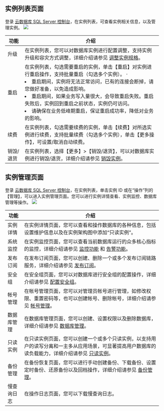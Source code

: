 ## 实例列表页面
登录 [云数据库 SQL Server 控制台](https://console.cloud.tencent.com/sqlserver)，在实例列表，可查看实例相关信息，以及管理实例。
![](https://main.qcloudimg.com/raw/8a950f225e6b32a3a8b6b791ec3b97d6.png)

| 功能      | 介绍                                                         |
| --------- | ------------------------------------------------------------ |
| 升级      | 在实例列表，您可以对数据库实例进行配置调整，支持实例升级和容灾方式调整，详细介绍请参见 [调整实例规格](https://cloud.tencent.com/document/product/238/43233)。 |
| 重启      | 在实例列表，勾选需要重启的实例，单击【重启】对实例进行重启操作，支持批量重启（勾选多个实例）。  · <li>重启期间，实例将无法正常访问，已有的连接会断掉，请您做好准备，以免造成影响。<li>重启期间，如果业务写入量很大，会导致重启失败。重启失败后，实例回到重启之前状态，实例仍可访问。<li>请确保在业务低峰期重启，保证重启成功率，降低对业务的影响。 |
| 续费      | 在实例列表，勾选需要续费的实例，单击【续费】对所选实例进行续费，支持批量续费（勾选多个实例），单击【更多操作】，可设置/取消自动续费。 |
| 销毁/退货 | 在实例列表，选择【更多】>【销毁/退货】，可以对数据库实例进行销毁/退货，详细介绍请参见 [销毁实例](https://cloud.tencent.com/document/product/238/43225)。 |

## 实例管理页面
登录 [云数据库 SQL Server 控制台](https://console.cloud.tencent.com/sqlserver)，在实例列表，单击实例 ID 或在“操作”列的【管理】，可以进入实例管理页面。您可以进行实例详情查看、实例监控、数据库管理等操作。
![](https://main.qcloudimg.com/raw/8f608ec01e77e0a46ed1ac43c9340e44.png)

| 功能       | 介绍                                                         |
| ---------- | ------------------------------------------------------------ |
| 实例详情   | 在实例详情页面，您可以查看和操作数据库的各种信息，包括设置维护信息以及在实例架构图中添加“只读实例”。 |
| 系统监控   | 在实例监控页面，您可以查看当前数据库运行的众多核心指标的监控，详细介绍请参见 [监控功能](https://cloud.tencent.com/document/product/238/7524) 和 [告警功能](https://cloud.tencent.com/document/product/238/43293)。 |
| 发布订阅   | 在发布订阅页面，您可以创建、删除一个或多个发布订阅链路服务，详细介绍请参见 [发布订阅](https://cloud.tencent.com/document/product/238/43327)。 |
| 安全组     | 在安全组页面，您可以对数据库进行安全组的配置操作，详细介绍请参见 [配置安全组](https://cloud.tencent.com/document/product/238/43287)。 |
| 帐号管理   | 在帐号管理页面，您可以对管理员帐号进行管理，如修改权限、重置密码等，也可以创建帐号、删除帐号，详细介绍请参见 [帐号管理](https://cloud.tencent.com/document/product/238/7521)。 |
| 数据库管理 | 在数据库管理页面，您可以创建、设置权限以及删除数据库，详细介绍请参见 [数据库管理](https://cloud.tencent.com/document/product/238/43284)。 |
| 只读实例   | 在只读实例页面，您可以创建一个或多个只读实例，以支持用户的读写分离和一主多从应用场景，可显著提高用户数据库的读负载能力，详细介绍请参见 [只读实例](https://cloud.tencent.com/document/product/238/43227)。 |
| 备份管理   | 在备份恢复页面，您可以进行手动创建备份、下载备份、设置定时备份、还原备份以及回档操作，详细介绍请参见 [备份管理](https://cloud.tencent.com/document/product/238/43296)。 |
| 慢查询日志 | 在操作日志页面，您可以下载慢查询日志。 |

